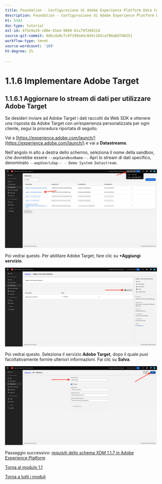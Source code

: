 ```yaml
---
title: Foundation - Configurazione di Adobe Experience Platform Data Collection e dell’estensione Web SDK - Implementare Adobe Target
description: Foundation - Configurazione di Adobe Experience Platform Data Collection e dell’estensione Web SDK - Implementare Adobe Target
kt: 5342
doc-type: tutorial
exl-id: 475e9a34-c80e-41e4-9660-61c79f26922d
source-git-commit: 0dbcda0cfc9f199a44c845c1b5caf00a8d740251
workflow-type: tm+mt
source-wordcount: '169'
ht-degree: 1%

---
```


# 1.1.6 Implementare Adobe Target

## 1.1.6.1 Aggiornare lo stream di dati per utilizzare Adobe Target

Se desideri inviare ad Adobe Target i dati raccolti da Web SDK e ottenere una risposta da Adobe Target con un’esperienza personalizzata per ogni cliente, segui la procedura riportata di seguito.

Vai a [https://experience.adobe.com/launch/](https://experience.adobe.com/launch/) e vai a **Datastreams**.

Nell&#39;angolo in alto a destra dello schermo, seleziona il nome della sandbox, che dovrebbe essere `--aepSandboxName--`. Apri lo stream di dati specifico, denominato `--aepUserLdap-- - Demo System Datastream`.

![Fai clic sull&#39;icona Configurazione di Edge nell&#39;area di navigazione a sinistra](./images/edgeconfig1b.png)

Poi vedrai questo. Per abilitare Adobe Target, fare clic su **+Aggiungi servizio**.

![Debugger AEP](./images/aa2.png)

Poi vedrai questo. Seleziona il servizio **Adobe Target**, dopo il quale puoi facoltativamente fornire ulteriori informazioni. Fai clic su **Salva**.

![Debugger AEP](./images/at1.png)

Passaggio successivo: [requisiti dello schema XDM 1.1.7 in Adobe Experience Platform](./ex7.md)

[Torna al modulo 1.1](./data-ingestion-launch-web-sdk.md)

[Torna a tutti i moduli](./../../../overview.md)
